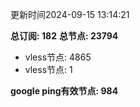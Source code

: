 更新时间2024-09-15 13:14:21

**总订阅: 182**
**总节点: 23794**
- vless节点: 4865
- vless节点: 1

**google ping有效节点: 984**
